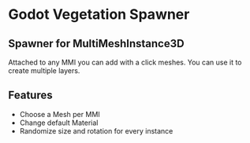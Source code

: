 # Godot Vegetation Spawner
## Spawner for MultiMeshInstance3D


Attached to any MMI you can add with a click meshes. You can use it to create multiple layers.


## Features

- Choose a Mesh per MMI
- Change default Material
- Randomize size and rotation for every instance

